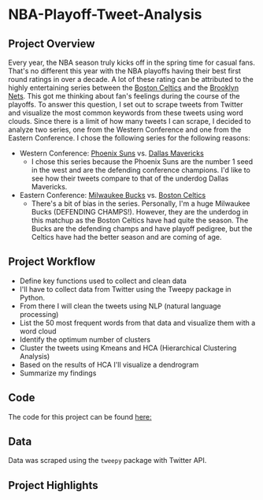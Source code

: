 # NBA-Playoff-Tweet-Analysis

## Project Overview

Every year, the NBA season truly kicks off in the spring time for casual fans. That's no different this year with the NBA playoffs having their best first round ratings in over a decade. A lot of these rating can be attributed to the highly entertaining series between the [Boston Celtics](https://www.nba.com/celtics/) and the [Brooklyn Nets](https://www.nba.com/nets/). This got me thinking about fan's feelings during the course of the playoffs. To answer this question, I set out to scrape tweets from Twitter and visualize the most common keywords from these tweets using word clouds. Since there is a limit of how many tweets I can scrape, I decided to analyze two series, one from the Western Conference and one from the Eastern Conference. I chose the following series for the following reasons:

- Western Conference: [Phoenix Suns](https://www.nba.com/suns/) vs. [Dallas Mavericks](https://www.mavs.com/)
    * I chose this series because the Phoenix Suns are the number 1 seed in the west and are the defending conference champions. I'd like to see how their tweets compare to that of the underdog Dallas Mavericks. 
- Eastern Conference: [Milwaukee Bucks](https://www.nba.com/bucks) vs. [Boston Celtics](https://www.nba.com/celtics/)
    * There's a bit of bias in the series. Personally, I'm a huge Milwaukee Bucks (DEFENDING CHAMPS!). However, they are the underdog in this matchup as the Boston Celtics have had quite the season. The Bucks are the defending champs and have playoff pedigree, but the Celtics have had the better season and are coming of age.
    
## Project Workflow
* Define key functions used to collect and clean data
* I'll have to collect data from Twitter using the Tweepy package in Python. 
* From there I will clean the tweets using NLP (natural language processing)
* List the 50 most frequent words from that data and visualize them with a word cloud
* Identify the optimum number of clusters
* Cluster the tweets using Kmeans and HCA (Hierarchical Clustering Analysis)
* Based on the results of HCA I'll visualize a dendrogram
* Summarize my findings


## Code

The code for this project can be found [here:](https://github.com/Drewsky33/NBA-Playoff-Tweet-Analysis/blob/main/Analyzing%20NBA%20Playoff%20Tweets.ipynb)


## Data

Data was scraped using the `tweepy` package with Twitter API.

## Project Highlights


